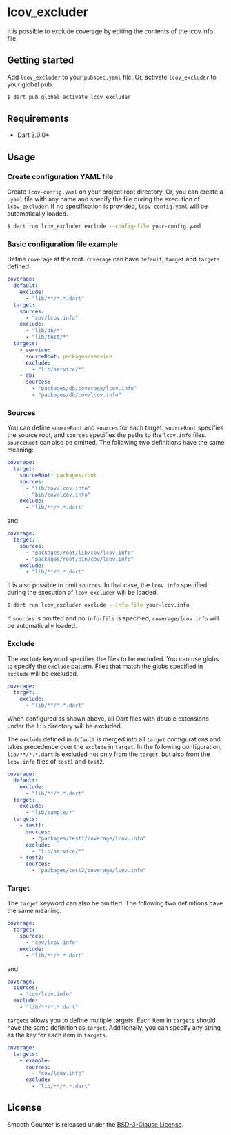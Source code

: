 # lcov_excluder

It is possible to exclude coverage by editing the contents of the lcov.info file.

## Getting started

Add `lcov_excluder` to your `pubspec.yaml` file. Or, activate `lcov_excluder` to your global pub.

```bash
$ dart pub global activate lcov_excluder
```

## Requirements

- Dart 3.0.0+

## Usage

### Create configuration YAML file

Create `lcov-config.yaml` on your project root directory. Or, you can create a `.yaml` file with any name and specify the file during the execution of `lcov_excluder`. If no specification is provided, `lcov-config.yaml` will be automatically loaded.

```bash
$ dart run lcov_excluder exclude --config-file your-config.yaml
```

### Basic configuration file example

Define `coverage` at the root. `coverage` can have `default`, `target` and `targets` defined.

```yaml
coverage:
  default:
    exclude:
      - "lib/**/*.*.dart"
  target:
    sources:
      - "cov/lcov.info"
    exclude:
      - "lib/db/*"
      - "lib/test/*"
  targets:
    - service:
      sourceRoot: packages/service
      exclude:
        - "lib/service/*"
    - db:
      sources:
        - "packages/db/coverage/lcov.info"
        - "packages/db/cov/lcov.info"
```

### Sources

You can define `sourceRoot` and `sources` for each target. `sourceRoot` specifies the source root, and `sources` specifies the paths to the `lcov.info` files. `sourceRoot` can also be omitted. The following two definitions have the same meaning:

```yaml
coverage:
  target:
    sourceRoot: packages/root
    sources:
      - "lib/cov/lcov.info"
      - "bin/cov/lcov.info"
    exclude:
      - "lib/**/*.*.dart"
```

and

```yaml
coverage:
  target:
    sources:
      - "packages/root/lib/cov/lcov.info"
      - "packages/root/bin/cov/lcov.info"
    exclude:
      - "lib/**/*.*.dart"
```

It is also possible to omit `sources`. In that case, the `lcov.info` specified during the execution of `lcov_excluder` will be loaded.

```bash
$ dart run lcov_excluder exclude --info-file your-lcov.info
```

If `sources` is omitted and no `info-file` is specified, `coverage/lcov.info` will be automatically loaded.

### Exclude

The `exclude` keyword specifies the files to be excluded. You can use globs to specify the `exclude` pattern. Files that match the globs specified in `exclude` will be excluded.

```yaml
coverage:
  target:
    exclude:
      - "lib/**/*.*.dart"
```

When configured as shown above, all Dart files with double extensions under the `lib` directory will be excluded.

The `exclude` defined in `default` is merged into all `target` configurations and takes precedence over the `exclude` in `target`. In the following configuration, `lib/**/*.*.dart` is excluded not only from the `target`, but also from the `lcov.info` files of `test1` and `test2`.

```yaml
coverage:
  default:
    exclude:
      - "lib/**/*.*.dart"
  target:
    exclude:
      - "lib/sample/*"
  targets:
    - test1:
      sources:
        - "packages/test1/coverage/lcov.info"
      exclude:
        - "lib/service/*"
    - test2:
      sources:
        - "packages/test2/coverage/lcov.info"
```

### Target

The `target` keyword can also be omitted. The following two definitions have the same meaning.

```yaml
coverage:
  target:
    sources:
      - "cov/lcov.info"
    exclude:
      - "lib/**/*.*.dart"
```

and

```yaml
coverage:
  sources:
    - "cov/lcov.info"
  exclude:
    - "lib/**/*.*.dart"
```

`targets` allows you to define multiple targets. Each item in `targets` should have the same definition as `target`. Additionally, you can specify any string as the key for each item in `targets`.

```yaml
coverage:
  targets:
    - example:
      sources:
        - "cov/lcov.info"
      exclude:
        - "lib/**/*.*.dart"
```

## License
Smooth Counter is released under the [BSD-3-Clause License](./LICENSE).
